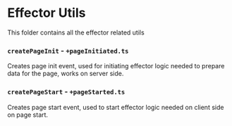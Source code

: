 # Effector Utils
This folder contains all the effector related utils

### `createPageInit` - `+pageInitiated.ts`

Creates page init event, used for initiating effector logic needed to prepare data for the page, works on server side.

### `createPageStart` - `+pageStarted.ts`

Creates page start event, used to start effector logic needed on client side on page start.
